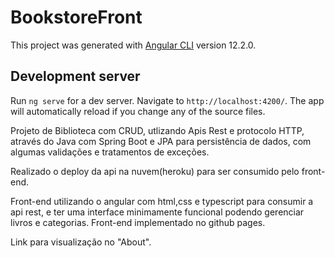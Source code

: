 # BookstoreFront

This project was generated with [Angular CLI](https://github.com/angular/angular-cli) version 12.2.0.

## Development server

Run `ng serve` for a dev server. Navigate to `http://localhost:4200/`. The app will automatically reload if you change any of the source files.

Projeto de Biblioteca com CRUD, utlizando Apis Rest e protocolo HTTP, através do Java com Spring Boot e JPA para persistência de dados, com algumas validações e tratamentos de exceções.

Realizado o deploy da api na nuvem(heroku) para ser consumido pelo front-end.

Front-end utilizando o angular com html,css e typescript para consumir a api rest, e ter uma interface minimamente funcional podendo gerenciar livros e categorias.
Front-end implementado no github pages.

Link para visualização no "About".
